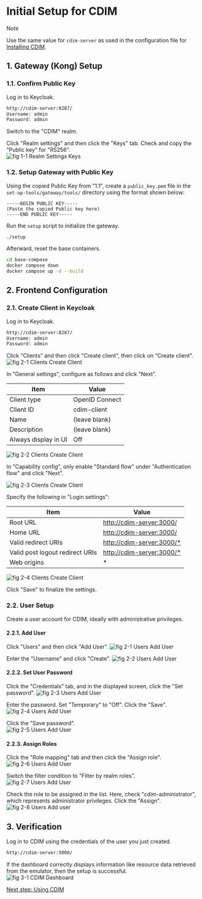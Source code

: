 # Initial Setup for CDIM

> [!NOTE]
> Use the same value for `cdim-server` as used in the configuration file for [Installing CDIM](../install/install.md).

## 1. Gateway (Kong) Setup

### 1.1. Confirm Public Key

Log in to Keycloak.

```sh
http://cdim-server:8287/
Username: admin
Password: admin
```

Switch to the "CDIM" realm.

Click "Realm settings" and then click the "Keys" tab. Check and copy the "Public key" for "RS256".  
![fig 1-1 Realm Settings Keys](img/key.png)

### 1.2. Setup Gateway with Public Key

Using the copied Public Key from "1.1", create a `public_key.pem` file in the `set-up-tools/gateway/tools/` directory using the format shown below:

```txt:public_key.pem
-----BEGIN PUBLIC KEY-----
(Paste the copied Public key here)
-----END PUBLIC KEY-----
```

Run the `setup` script to initialize the gateway.

```sh
./setup
```

Afterward, reset the base containers.

```sh
cd base-compose
docker compose down
docker compose up -d --build
```

## 2. Frontend Configuration

### 2.1. Create Client in Keycloak

Log in to Keycloak.

```sh
http://cdim-server:8287/
Username: admin
Password: admin
```

Click "Clients" and then click "Create client", then click on "Create client".  
![fig 2-1 Clients Create Client](img/add_client1.png)

In "General settings", configure as follows and click "Next".

| Item | Value |
|---|---|
| Client type | OpenID Connect |
| Client ID | cdim-client |
| Name | (leave blank) |
| Description | (leave blank) |
| Always display in UI | Off |

![fig 2-2 Clients Create Client](img/add_client2.png)

In "Capability config", only enable "Standard flow" under "Authentication flow" and click "Next".

![fig 2-3 Clients Create Client](img/add_client3.png)

Specify the following in "Login settings":

| Item | Value |
|------|------|
| Root URL | <http://cdim-server:3000/> |
| Home URL | <http://cdim-server:3000/> |
| Valid redirect URIs | <http://cdim-server:3000/*> |
| Valid post logout redirect URIs | <http://cdim-server:3000/*> |
| Web origins | * |

![fig 2-4 Clients Create Client](img/add_client4.png)

Click "Save" to finalize the settings.

### 2.2. User Setup

Create a user account for CDIM, ideally with administrative privileges.

#### 2.2.1. Add User

Click "Users" and then click "Add User".
![fig 2-1 Users Add User](img/add_user1.png)

Enter the "Username" and click "Create".
![fig 2-2 Users Add User](img/add_user2.png)

#### 2.2.2. Set User Password

Click the "Credentials" tab, and in the displayed screen, click the "Set password".
![fig 2-3 Users Add User](img/add_user3.png)

Enter the password. Set "Temporary" to "Off". Click the "Save".  
![fig 2-4 Users Add User](img/add_user4.png)

Click the "Save password".  
![fig 2-5 Users Add User](img/add_user5.png)

#### 2.2.3. Assign Roles

Click the "Role mapping" tab and then click the "Assign role".
![fig 2-6 Users Add User](img/add_user6.png)

Switch the filter condition to "Filter by realm roles".
![fig 2-7 Users Add User](img/add_user7.png)

Check the role to be assigned in the list. Here, check "cdim-administrator", which represents administrator privileges. Click the "Assign".  
![fig 2-8 Users Add user](img/add_user8.png)

## 3. Verification

Log in to CDIM using the credentials of the user you just created.

```sh
http://cdim-server:3000/
```

If the dashboard correctly displays information like resource data retrieved from the emulator, then the setup is successful.  
![fig 3-1 CDIM Dashboard](img/cdim_dashboard.png)

[Next step: Using CDIM](../use/use.md)
